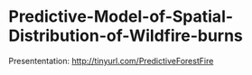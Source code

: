 # Predictive-Model-of-Spatial-Distribution-of-Wildfire-burns


Presententation: http://tinyurl.com/PredictiveForestFire
